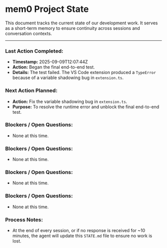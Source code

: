 # mem0 Project State

This document tracks the current state of our development work. It serves as a short-term memory to ensure continuity across sessions and conversation contexts.

---

### Last Action Completed:

*   **Timestamp:** 2025-09-09T12:07:44Z
*   **Action:** Began the final end-to-end test.
*   **Details:** The test failed. The VS Code extension produced a `TypeError` because of a variable shadowing bug in `extension.ts`.

### Next Action Planned:

*   **Action:** Fix the variable shadowing bug in `extension.ts`.
*   **Purpose:** To resolve the runtime error and unblock the final end-to-end test.

### Blockers / Open Questions:

*   None at this time.

### Blockers / Open Questions:

*   None at this time.

### Blockers / Open Questions:

*   None at this time.

### Blockers / Open Questions:

*   None at this time.

### Process Notes:

*   At the end of every session, or if no response is received for ~10 minutes, the agent will update this `STATE.md` file to ensure no work is lost.

